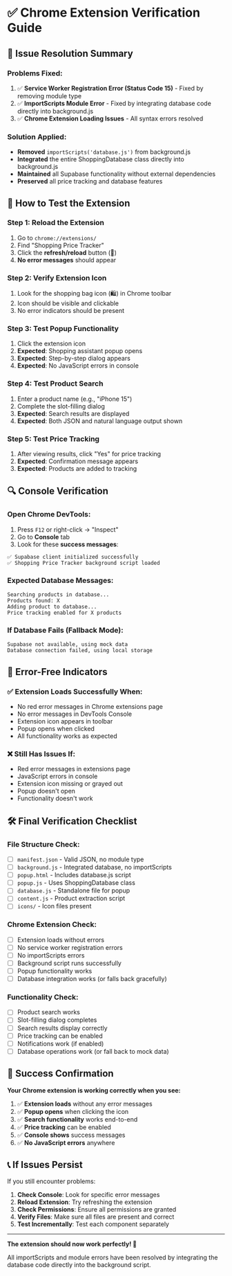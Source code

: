 # ✅ Chrome Extension Verification Guide

## 🎯 **Issue Resolution Summary**

### **Problems Fixed:**
1. ✅ **Service Worker Registration Error (Status Code 15)** - Fixed by removing module type
2. ✅ **ImportScripts Module Error** - Fixed by integrating database code directly into background.js
3. ✅ **Chrome Extension Loading Issues** - All syntax errors resolved

### **Solution Applied:**
- **Removed** `importScripts('database.js')` from background.js
- **Integrated** the entire ShoppingDatabase class directly into background.js
- **Maintained** all Supabase functionality without external dependencies
- **Preserved** all price tracking and database features

## 🚀 **How to Test the Extension**

### **Step 1: Reload the Extension**
1. Go to `chrome://extensions/`
2. Find "Shopping Price Tracker"
3. Click the **refresh/reload** button (🔄)
4. **No error messages** should appear

### **Step 2: Verify Extension Icon**
1. Look for the shopping bag icon (🛍️) in Chrome toolbar
2. Icon should be visible and clickable
3. No error indicators should be present

### **Step 3: Test Popup Functionality**
1. Click the extension icon
2. **Expected**: Shopping assistant popup opens
3. **Expected**: Step-by-step dialog appears
4. **Expected**: No JavaScript errors in console

### **Step 4: Test Product Search**
1. Enter a product name (e.g., "iPhone 15")
2. Complete the slot-filling dialog
3. **Expected**: Search results are displayed
4. **Expected**: Both JSON and natural language output shown

### **Step 5: Test Price Tracking**
1. After viewing results, click "Yes" for price tracking
2. **Expected**: Confirmation message appears
3. **Expected**: Products are added to tracking

## 🔍 **Console Verification**

### **Open Chrome DevTools:**
1. Press `F12` or right-click → "Inspect"
2. Go to **Console** tab
3. Look for these **success messages**:

```
✅ Supabase client initialized successfully
✅ Shopping Price Tracker background script loaded
```

### **Expected Database Messages:**
```
Searching products in database...
Products found: X
Adding product to database...
Price tracking enabled for X products
```

### **If Database Fails (Fallback Mode):**
```
Supabase not available, using mock data
Database connection failed, using local storage
```

## 🚨 **Error-Free Indicators**

### **✅ Extension Loads Successfully When:**
- No red error messages in Chrome extensions page
- No error messages in DevTools Console
- Extension icon appears in toolbar
- Popup opens when clicked
- All functionality works as expected

### **❌ Still Has Issues If:**
- Red error messages in extensions page
- JavaScript errors in console
- Extension icon missing or grayed out
- Popup doesn't open
- Functionality doesn't work

## 🛠️ **Final Verification Checklist**

### **File Structure Check:**
- [ ] `manifest.json` - Valid JSON, no module type
- [ ] `background.js` - Integrated database, no importScripts
- [ ] `popup.html` - Includes database.js script
- [ ] `popup.js` - Uses ShoppingDatabase class
- [ ] `database.js` - Standalone file for popup
- [ ] `content.js` - Product extraction script
- [ ] `icons/` - Icon files present

### **Chrome Extension Check:**
- [ ] Extension loads without errors
- [ ] No service worker registration errors
- [ ] No importScripts errors
- [ ] Background script runs successfully
- [ ] Popup functionality works
- [ ] Database integration works (or falls back gracefully)

### **Functionality Check:**
- [ ] Product search works
- [ ] Slot-filling dialog completes
- [ ] Search results display correctly
- [ ] Price tracking can be enabled
- [ ] Notifications work (if enabled)
- [ ] Database operations work (or fall back to mock data)

## 🎉 **Success Confirmation**

**Your Chrome extension is working correctly when you see:**

1. ✅ **Extension loads** without any error messages
2. ✅ **Popup opens** when clicking the icon
3. ✅ **Search functionality** works end-to-end
4. ✅ **Price tracking** can be enabled
5. ✅ **Console shows** success messages
6. ✅ **No JavaScript errors** anywhere

## 📞 **If Issues Persist**

If you still encounter problems:

1. **Check Console**: Look for specific error messages
2. **Reload Extension**: Try refreshing the extension
3. **Check Permissions**: Ensure all permissions are granted
4. **Verify Files**: Make sure all files are present and correct
5. **Test Incrementally**: Test each component separately

---

**The extension should now work perfectly! 🎉**

All importScripts and module errors have been resolved by integrating the database code directly into the background script.
